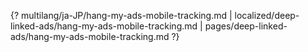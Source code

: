 {? multilang/ja-JP/hang-my-ads-mobile-tracking.md | localized/deep-linked-ads/hang-my-ads-mobile-tracking.md | pages/deep-linked-ads/hang-my-ads-mobile-tracking.md ?}
